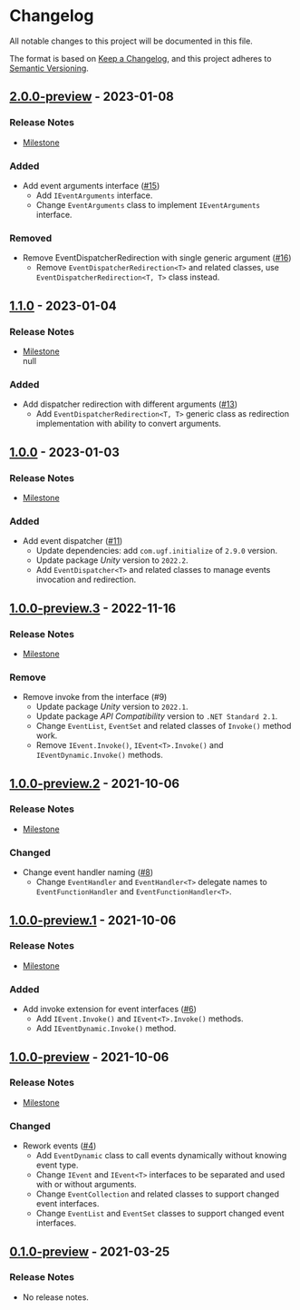 # Changelog

All notable changes to this project will be documented in this file.

The format is based on [Keep a Changelog](https://keepachangelog.com/en/1.0.0/),
and this project adheres to [Semantic Versioning](https://semver.org/spec/v2.0.0.html).

## [2.0.0-preview](https://github.com/unity-game-framework/ugf-events/releases/tag/2.0.0-preview) - 2023-01-08  

### Release Notes

- [Milestone](https://github.com/unity-game-framework/ugf-events/milestone/7?closed=1)  
    

### Added

- Add event arguments interface ([#15](https://github.com/unity-game-framework/ugf-events/issues/15))  
    - Add `IEventArguments` interface.
    - Change `EventArguments` class to implement `IEventArguments` interface.

### Removed

- Remove EventDispatcherRedirection with single generic argument ([#16](https://github.com/unity-game-framework/ugf-events/issues/16))  
    - Remove `EventDispatcherRedirection<T>` and related classes, use `EventDispatcherRedirection<T, T>` class instead.

## [1.1.0](https://github.com/unity-game-framework/ugf-events/releases/tag/1.1.0) - 2023-01-04  

### Release Notes

- [Milestone](https://github.com/unity-game-framework/ugf-events/milestone/5?closed=1)  
    null

### Added

- Add dispatcher redirection with different arguments ([#13](https://github.com/unity-game-framework/ugf-events/issues/13))  
    - Add `EventDispatcherRedirection<T, T>` generic class as redirection implementation with ability to convert arguments.

## [1.0.0](https://github.com/unity-game-framework/ugf-events/releases/tag/1.0.0) - 2023-01-03  

### Release Notes

- [Milestone](https://github.com/unity-game-framework/ugf-events/milestone/4?closed=1)  
    

### Added

- Add event dispatcher ([#11](https://github.com/unity-game-framework/ugf-events/issues/11))  
    - Update dependencies: add `com.ugf.initialize` of `2.9.0` version.
    - Update package _Unity_ version to `2022.2`.
    - Add `EventDispatcher<T>` and related classes to manage events invocation and redirection.

## [1.0.0-preview.3](https://github.com/unity-game-framework/ugf-events/releases/tag/1.0.0-preview.3) - 2022-11-16  

### Release Notes

- [Milestone](https://github.com/unity-game-framework/ugf-events/milestone/6?closed=1)  
    
### Remove

- Remove invoke from the interface (#9)
  - Update package _Unity_ version to `2022.1`.
  - Update package _API Compatibility_ version to `.NET Standard 2.1`.
  - Change `EventList`, `EventSet` and related classes of `Invoke()` method work.
  - Remove `IEvent.Invoke()`, `IEvent<T>.Invoke()` and `IEventDynamic.Invoke()` methods.

## [1.0.0-preview.2](https://github.com/unity-game-framework/ugf-events/releases/tag/1.0.0-preview.2) - 2021-10-06  

### Release Notes

- [Milestone](https://github.com/unity-game-framework/ugf-events/milestone/3?closed=1)  
    

### Changed

- Change event handler naming ([#8](https://github.com/unity-game-framework/ugf-events/pull/8))  
    - Change `EventHandler` and `EventHandler<T>` delegate names to `EventFunctionHandler` and `EventFunctionHandler<T>`.

## [1.0.0-preview.1](https://github.com/unity-game-framework/ugf-events/releases/tag/1.0.0-preview.1) - 2021-10-06  

### Release Notes

- [Milestone](https://github.com/unity-game-framework/ugf-events/milestone/2?closed=1)  
    

### Added

- Add invoke extension for event interfaces ([#6](https://github.com/unity-game-framework/ugf-events/pull/6))  
    - Add `IEvent.Invoke()` and `IEvent<T>.Invoke()` methods.
    - Add `IEventDynamic.Invoke()` method.

## [1.0.0-preview](https://github.com/unity-game-framework/ugf-events/releases/tag/1.0.0-preview) - 2021-10-06  

### Release Notes

- [Milestone](https://github.com/unity-game-framework/ugf-events/milestone/1?closed=1)  
    

### Changed

- Rework events ([#4](https://github.com/unity-game-framework/ugf-events/pull/4))  
    - Add `EventDynamic` class to call events dynamically without knowing event type.
    - Change `IEvent` and `IEvent<T>` interfaces to be separated and used with or without arguments.
    - Change `EventCollection` and related classes to support changed event interfaces.
    - Change `EventList` and `EventSet` classes to support changed event interfaces.

## [0.1.0-preview](https://github.com/unity-game-framework/ugf-events/releases/tag/0.1.0-preview) - 2021-03-25  

### Release Notes

- No release notes.


